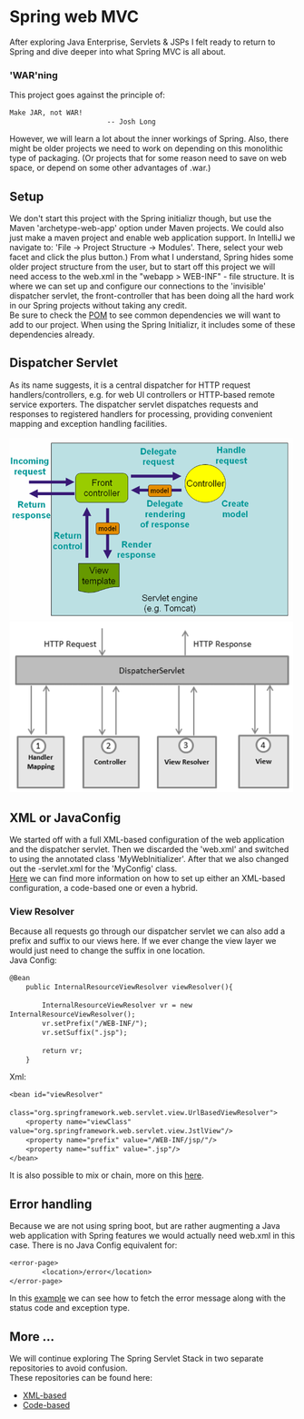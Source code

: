 # Spring web MVC
After exploring Java Enterprise, Servlets & JSPs I felt ready to return to Spring and dive deeper into what Spring MVC is all about.

### 'WAR'ning
This project goes against the principle of:

    Make JAR, not WAR!
                            -- Josh Long

However, we will learn a lot about the inner workings of Spring. Also, there might be older projects we need to work on depending on this
monolithic type of packaging. (Or projects that for some reason need to save on web space, or depend on some other advantages of .war.)

## Setup
We don't start this project with the Spring initializr though, but use the Maven 'archetype-web-app' option under Maven projects.
We could also just make a maven project and enable web application support. In IntelliJ we navigate to:
'File -> Project Structure -> Modules'. There, select your web facet and click the plus button.) 
From what I understand, Spring hides some older project structure from the user, but to start off this project we will need access to the web.xml
in the "webapp > WEB-INF" - file structure. It is where we can set up and configure our connections to the 'invisible' dispatcher servlet,
the front-controller that has been doing all the hard work in our Spring projects without taking any credit.  
Be sure to check the [POM](https://github.com/H3AR7B3A7/SpringMVC/blob/master/pom.xml) to see common dependencies we will want to add to our project.
When using the Spring Initializr, it includes some of these dependencies already.

## Dispatcher Servlet
As its name suggests, it is a central dispatcher for HTTP request handlers/controllers, e.g. for web UI controllers or HTTP-based remote service exporters.
The dispatcher servlet dispatches requests and responses to registered handlers for processing, providing convenient mapping and exception handling facilities.  
<br>
<img width="500" src="https://github.com/H3AR7B3A7/SpringMVC/blob/master/front-controller.png" alt="fc"><br>
<img width="500" src="https://github.com/H3AR7B3A7/SpringMVC/blob/master/dispatcher-servlet.png" alt="ds">

## XML or JavaConfig
We started off with a full XML-based configuration of the web application and the dispatcher servlet. Then we discarded the 'web.xml'
and switched to using the annotated class 'MyWebInitializer'. After that we also changed out the -servlet.xml for the 'MyConfig' class.  
[Here](https://docs.spring.io/spring-framework/docs/current/javadoc-api/org/springframework/web/WebApplicationInitializer.html)
we can find more information on how to set up either an XML-based configuration, a code-based one or even a hybrid.

### View Resolver
Because all requests go through our dispatcher servlet we can also add a prefix and suffix to our views here.
If we ever change the view layer we would just need to change the suffix in one location.  
Java Config:

    @Bean
        public InternalResourceViewResolver viewResolver(){
    
            InternalResourceViewResolver vr = new InternalResourceViewResolver();
            vr.setPrefix("/WEB-INF/");
            vr.setSuffix(".jsp");
    
            return vr;
        }
        
Xml:

    <bean id="viewResolver"
          class="org.springframework.web.servlet.view.UrlBasedViewResolver">
        <property name="viewClass" value="org.springframework.web.servlet.view.JstlView"/>
        <property name="prefix" value="/WEB-INF/jsp/"/>
        <property name="suffix" value=".jsp"/>
    </bean>

It is also possible to mix or chain, more on this [here](https://docs.spring.io/spring-framework/docs/3.0.0.M3/spring-framework-reference/html/ch16s05.html).

## Error handling
Because we are not using spring boot, but are rather augmenting a Java web application with Spring features we would actually need web.xml in this case.
There is no Java Config equivalent for:  

    <error-page>
            <location>/error</location>
    </error-page>
    
In this [example](https://www.baeldung.com/servlet-exceptions) we can see how to fetch the error message along with the status code and exception type.

## More ...
We will continue exploring The Spring Servlet Stack in two separate repositories to avoid confusion.  
These repositories can be found here:
- [XML-based](https://github.com/H3AR7B3A7/SpringServletStackXml)
- [Code-based](https://github.com/H3AR7B3A7/SpringServletStackCode)
